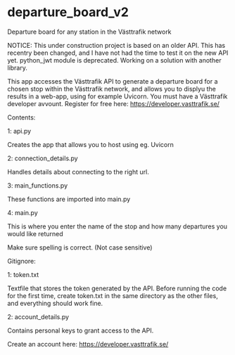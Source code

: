 # departure_board_v2
Departure board for any station in the Västtrafik network

NOTICE:
This under construction project is based on an older API. 
This has recentry been changed, and I have not had the time to test it on the new API yet.
python_jwt module is deprecated. Working on a solution with another library.


This app accesses the Västtrafik API to generate a departure board for a chosen stop within the Västtrafik network, and allows you to displyu the results in a web-app, using for example Uvicorn.
You must have a Västtrafik developer avvount. Register for free here: https://developer.vasttrafik.se/

Contents:<p>
1: api.py<p>
Creates the app that allows you to host using eg. Uvicorn<p><p>
2: connection_details.py<p>
Handles details about connecting to the right url.<p><p>
3: main_functions.py<p>
These functions are imported into main.py<p><p>
4: main.py<p>
This is where you enter the name of the stop and how many departures you would like returned<p>
Make sure spelling is correct. (Not case sensitive)<p><p>

Gitignore:<p>
1: token.txt<p>
Textfile that stores the token generated by the API. Before running the code for the first time, create token.txt in the same directory as the other files, and everything should work fine.<p><p>
2: account_details.py<p>
Contains personal keys to grant access to the API.<p><p>
Create an account here: https://developer.vasttrafik.se/<p><p>
